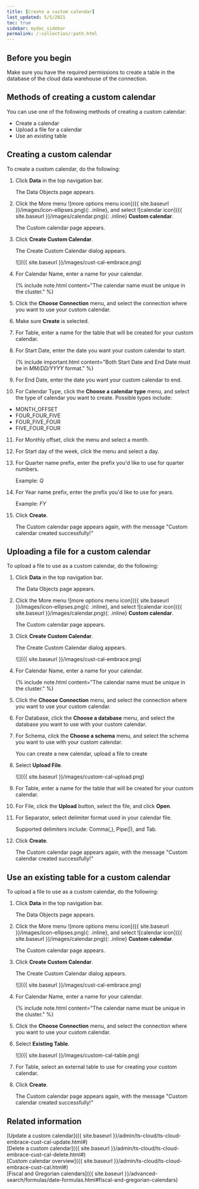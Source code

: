 ```yaml
---
title: [Create a custom calendar]
last_updated: 5/5/2021
toc: true
sidebar: mydoc_sidebar
permalink: /:collection/:path.html
---
```


## Before you begin

Make sure you have the required permissions to create a table in the database of the cloud data warehouse of the connection.

## Methods of creating a custom calendar

You can use one of the following methods of creating a custom calendar:
- Create a calendar
- Upload a file for a calendar
- Use an existing table

## Creating a custom calendar

To create a custom calendar, do the following:

1. Click **Data** in the top navigation bar.

   The Data Objects page appears.

2. Click the More menu ![more options menu icon]({{ site.baseurl }}/images/icon-ellipses.png){: .inline}, and select ![calendar icon]({{ site.baseurl }}/images/calendar.png){: .inline} **Custom calendar**.

   The Custom calendar page appears.

3. Click **Create Custom Calendar**.

   The Create Custom Calendar dialog appears.

   ![]({{ site.baseurl }}/images/cust-cal-embrace.png)

4. For Calendar Name, enter a name for your calendar.

   {% include note.html content="The calendar name must be unique in the cluster." %}

5. Click the **Choose Connection** menu, and select the connection where you want to use your custom calendar.

6. Make sure **Create** is selected.

7. For Table, enter a name for the table that will be created for your custom calendar.

8. For Start Date, enter the date you want your custom calendar to start.

    {% include important.html content="Both Start Date and End Date must be in *MM/DD/YYYY* format." %}

9. For End Date, enter the date you want your custom calendar to end.

10. For Calendar Type, click the **Choose a calendar type** menu, and select the type of calendar you want to create. Possible types include:
- MONTH_OFFSET
- FOUR_FOUR_FIVE
- FOUR_FIVE_FOUR
- FIVE_FOUR_FOUR

11. For Monthly offset, click the menu and select a month.

12. For Start day of the week, click the menu and select a day.

13. For Quarter name prefix, enter the prefix you'd like to use for quarter numbers.

    Example: *Q*

14. For Year name prefix, enter the prefix you'd like to use for years.   

    Example: *FY*

15. Click **Create**.

    The Custom calendar page appears again, with the message "Custom calendar created successfully!"

## Uploading a file for a custom calendar

To upload a file to use as a custom calendar, do the following:

1. Click **Data** in the top navigation bar.

   The Data Objects page appears.

2. Click the More menu ![more options menu icon]({{ site.baseurl }}/images/icon-ellipses.png){: .inline}, and select ![calendar icon]({{ site.baseurl }}/images/calendar.png){: .inline} **Custom calendar**.

   The Custom calendar page appears.

3. Click **Create Custom Calendar**.

   The Create Custom Calendar dialog appears.

   ![]({{ site.baseurl }}/images/cust-cal-embrace.png)

4. For Calendar Name, enter a name for your calendar.

   {% include note.html content="The calendar name must be unique in the cluster." %}

5. Click the **Choose Connection** menu, and select the connection where you want to use your custom calendar.

6. For Database, click the **Choose a database** menu, and select the database you want to use with your custom calendar.

7. For Schema, click the **Choose a schema** menu, and select the schema you want to use with your custom calendar.

   You can create a new calendar, upload a file to create

8. Select **Upload File**.

   ![]({{ site.baseurl }}/images/custom-cal-upload.png)

9. For Table, enter a name for the table that will be created for your custom calendar.

10. For File, click the **Upload** button, select the file, and click **Open**.

11. For Separator, select delimiter format used in your calendar file.

    Supported delimiters include: Comma(,), Pipe(|), and Tab.

17. Click **Create**.

    The Custom calendar page appears again, with the message "Custom calendar created successfully!"

## Use an existing table for a custom calendar

To upload a file to use as a custom calendar, do the following:

1. Click **Data** in the top navigation bar.

   The Data Objects page appears.

2. Click the More menu ![more options menu icon]({{ site.baseurl }}/images/icon-ellipses.png){: .inline}, and select ![calendar icon]({{ site.baseurl }}/images/calendar.png){: .inline} **Custom calendar**.

   The Custom calendar page appears.

3. Click **Create Custom Calendar**.

   The Create Custom Calendar dialog appears.

   ![]({{ site.baseurl }}/images/cust-cal-embrace.png)

4. For Calendar Name, enter a name for your calendar.

   {% include note.html content="The calendar name must be unique in the cluster." %}

5. Click the **Choose Connection** menu, and select the connection where you want to use your custom calendar.

6. Select **Existing Table**.

   ![]({{ site.baseurl }}/images/custom-cal-table.png)

7. For Table, select an external table to use for creating your custom calendar.

8. Click **Create**.

    The Custom calendar page appears again, with the message "Custom calendar created successfully!"           

## Related information

[Update a custom calendar]({{ site.baseurl }}/admin/ts-cloud/ts-cloud-embrace-cust-cal-update.html#)   
[Delete a custom calendar]({{ site.baseurl }}/admin/ts-cloud/ts-cloud-embrace-cust-cal-delete.html#)   
[Custom calendar overview]({{ site.baseurl }}/admin/ts-cloud/ts-cloud-embrace-cust-cal.html#)   
[Fiscal and Gregorian calendars]({{ site.baseurl }}/advanced-search/formulas/date-formulas.html#fiscal-and-gregorian-calendars)
